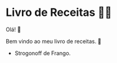# Livro de Receitas :woman_cook:

Olá!  :wave:

Bem vindo ao meu livro de receitas. :tomato:

- Strogonoff de Frango.
